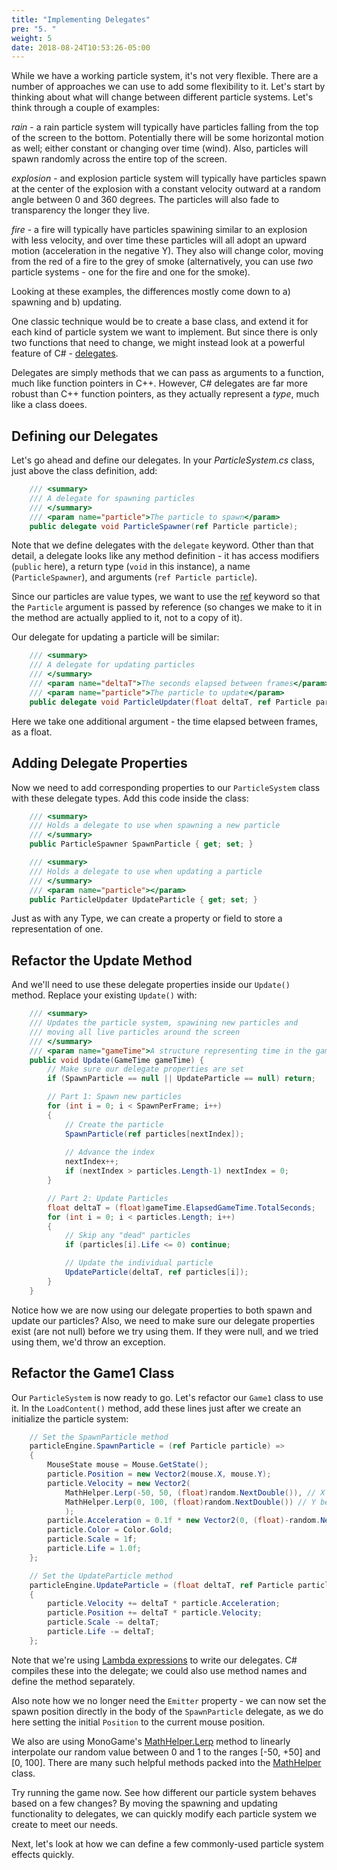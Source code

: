 ```yaml
---
title: "Implementing Delegates"
pre: "5. "
weight: 5
date: 2018-08-24T10:53:26-05:00
---
```

While we have a working particle system, it's not very flexible.  There are a number of approaches we can use to add some flexibility to it.  Let's start by thinking about what will change between different particle systems.  Let's think through a couple of examples:

_rain_ - a rain particle system will typically have particles falling from the top of the screen to the bottom.  Potentially there will be some horizontal motion as well; either constant or changing over time (wind).  Also, particles will spawn randomly across the entire top of the screen.

_explosion_ - and explosion particle system will typically have particles spawn at the center of the explosion with a constant velocity outward at a random angle between 0 and 360 degrees.  The particles will also fade to transparency the longer they live.

_fire_ - a fire will typically have particles spawining similar to an explosion with less velocity, and over time these particles will all adopt an upward motion (acceleration in the negative Y).  They also will change color, moving from the red of a fire to the grey of smoke (alternatively, you can use _two_ particle systems - one for the fire and one for the smoke).

Looking at these examples, the differences mostly come down to a) spawning and b) updating.

One classic technique would be to create a base class, and extend it for each kind of particle system we want to implement.  But since there is only two functions that need to change, we might instead look at a powerful feature of C# - [delegates](https://docs.microsoft.com/en-us/dotnet/csharp/programming-guide/delegates/using-delegates).

Delegates are simply methods that we can pass as arguments to a function, much like function pointers in C++.  However, C# delegates are far more robust than C++ function pointers, as they actually represent a _type_, much like a class doees.

## Defining our Delegates
Let's go ahead and define our delegates.  In your _ParticleSystem.cs_ class, just above the class definition, add:

```csharp
    /// <summary>
    /// A delegate for spawning particles
    /// </summary>
    /// <param name="particle">The particle to spawn</param>
    public delegate void ParticleSpawner(ref Particle particle);
```

Note that we define delegates with the `delegate` keyword.  Other than that detail, a delegate looks like any method definition - it has access modifiers (`public` here), a return type (`void` in this instance), a name (`ParticleSpawner`), and arguments (`ref Particle particle`).  

Since our particles are value types, we want to use the [ref](https://docs.microsoft.com/en-us/dotnet/csharp/language-reference/keywords/ref) keyword so that the `Particle` argument is passed by reference (so changes we make to it in the method are actually applied to it, not to a copy of it).

Our delegate for updating a particle will be similar:

```csharp
    /// <summary>
    /// A delegate for updating particles
    /// </summary>
    /// <param name="deltaT">The seconds elapsed between frames</param>
    /// <param name="particle">The particle to update</param>
    public delegate void ParticleUpdater(float deltaT, ref Particle particle);
```

Here we take one additional argument - the time elapsed between frames, as a float.

## Adding Delegate Properties

Now we need to add corresponding properties to our `ParticleSystem` class with these delegate types.  Add this code inside the class:

```csharp
    /// <summary>
    /// Holds a delegate to use when spawning a new particle
    /// </summary>
    public ParticleSpawner SpawnParticle { get; set; }

    /// <summary>
    /// Holds a delegate to use when updating a particle 
    /// </summary>
    /// <param name="particle"></param>
    public ParticleUpdater UpdateParticle { get; set; }
```

Just as with any Type, we can create a property or field to store a representation of one. 

## Refactor the Update Method
And we'll need to use these delegate properties inside our `Update()` method.  Replace your existing `Update()` with:

```csharp
    /// <summary> 
    /// Updates the particle system, spawining new particles and 
    /// moving all live particles around the screen 
    /// </summary>
    /// <param name="gameTime">A structure representing time in the game</param>
    public void Update(GameTime gameTime) {
        // Make sure our delegate properties are set
        if (SpawnParticle == null || UpdateParticle == null) return;

        // Part 1: Spawn new particles 
        for (int i = 0; i < SpawnPerFrame; i++)
        {
            // Create the particle
            SpawnParticle(ref particles[nextIndex]);
            
            // Advance the index 
            nextIndex++;
            if (nextIndex > particles.Length-1) nextIndex = 0;
        }

        // Part 2: Update Particles
        float deltaT = (float)gameTime.ElapsedGameTime.TotalSeconds;
        for (int i = 0; i < particles.Length; i++)
        {
            // Skip any "dead" particles
            if (particles[i].Life <= 0) continue;

            // Update the individual particle
            UpdateParticle(deltaT, ref particles[i]);
        }
    }
```

Notice how we are now using our delegate properties to both spawn and update our particles?  Also, we need to make sure our delegate properties exist (are not null) before we try using them.  If they were null, and we tried using them, we'd throw an exception.

## Refactor the Game1 Class

Our `ParticleSystem` is now ready to go.  Let's refactor our `Game1` class to use it.  In the `LoadContent()` method, add these lines just after we create an initialize the particle system:

```csharp
    // Set the SpawnParticle method
    particleEngine.SpawnParticle = (ref Particle particle) =>
    {
        MouseState mouse = Mouse.GetState();
        particle.Position = new Vector2(mouse.X, mouse.Y);
        particle.Velocity = new Vector2(
            MathHelper.Lerp(-50, 50, (float)random.NextDouble()), // X between -50 and 50
            MathHelper.Lerp(0, 100, (float)random.NextDouble()) // Y between 0 and 100
            );
        particle.Acceleration = 0.1f * new Vector2(0, (float)-random.NextDouble());
        particle.Color = Color.Gold;
        particle.Scale = 1f;
        particle.Life = 1.0f;
    };

    // Set the UpdateParticle method
    particleEngine.UpdateParticle = (float deltaT, ref Particle particle) =>
    {
        particle.Velocity += deltaT * particle.Acceleration;
        particle.Position += deltaT * particle.Velocity;
        particle.Scale -= deltaT;
        particle.Life -= deltaT;
    };
```

Note that we're using [Lambda expressions](https://docs.microsoft.com/en-us/dotnet/csharp/programming-guide/statements-expressions-operators/lambda-expressions) to write our delegates.  C# compiles these into the delegate; we could also use method names and define the method separately.

Also note how we no longer need the `Emitter` property - we can now set the spawn position directly in the body of the `SpawnParticle` delegate, as we do here setting the initial `Position` to the current mouse position.

We also are using MonoGame's [MathHelper.Lerp](https://docs.microsoft.com/en-us/previous-versions/windows/silverlight/dotnet-windows-silverlight/bb197816(v%3Dxnagamestudio.35)) method to linearly interpolate our random value between 0 and 1 to the ranges [-50, +50] and [0, 100].  There are many such helpful methods packed into the [MathHelper](https://docs.microsoft.com/en-us/previous-versions/windows/silverlight/dotnet-windows-silverlight/bb197892(v=xnagamestudio.35)) class.

Try running the game now.  See how different our particle system behaves based on a few changes?  By moving the spawning and updating functionality to delegates, we can quickly modify each particle system we create to meet our needs.

Next, let's look at how we can define a few commonly-used particle system effects quickly.
